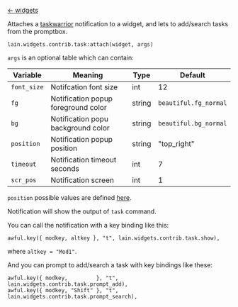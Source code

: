 [<- widgets](https://github.com/copycat-killer/lain/wiki/Widgets)

Attaches a [taskwarrior](http://taskwarrior.org) notification to a widget, and lets to add/search tasks from the promptbox.

    lain.widgets.contrib.task:attach(widget, args)

`args` is an optional table which can contain:

Variable | Meaning | Type | Default
--- | --- | --- | ---
`font_size` | Notifcation font size | int | 12
`fg` | Notification popup foreground color | string | `beautiful.fg_normal`
`bg` | Notification popu background color | string | `beautiful.bg_normal`
`position` | Notification popup position | string | "top_right"
`timeout` | Notification timeout seconds | int | 7
`scr_pos` | Notification screen | int | 1

`position` possible values are defined [here](http://awesome.naquadah.org/doc/api/modules/naughty.html#notify).

Notification will show the output of `task` command.

You can call the notification with a key binding like this:

    awful.key({ modkey, altkey }, "t", lain.widgets.contrib.task.show),

where ``altkey = "Mod1"``.

And you can prompt to add/search a task with key bindings like these:

    awful.key({ modkey,         }, "t", lain.widgets.contrib.task.prompt_add),
    awful.key({ modkey, "Shift" }, "t", lain.widgets.contrib.task.prompt_search),